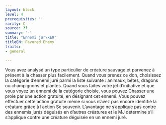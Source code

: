 ```yaml
---
layout: block
level: 4
prerequisites: ''
rarity: C
source: ??
summary: '-'
title: "Ennemi jur\xE9"
titleEN: Favored Enemy
traits:
- general

---
```


<p>Vous avez analysé un type particulier de créature sauvage et parvenez à présent à la chasser plus facilement. Quand vous prenez ce don, choisissez la catégorie d’ennemi juré parmi la liste suivante : animaux, bêtes, dragons ou champignons et plantes. Quand vous faites votre jet d’initiative et que vous voyez un ennemi de la catégorie choisie, vous pouvez Chasser une proie par une action gratuite, en désignant cet ennemi. Vous pouvez effectuer cette action gratuite même si vous n’avez pas encore identifié la créature grâce à l’action Se souvenir. L’avantage ne s’applique pas contre des ennemis jurés déguisés en d’autres créatures et le MJ détermine s’il s’applique contre une créature déguisée en un ennemi juré.</p>
